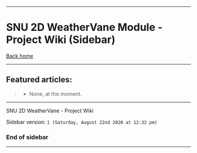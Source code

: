 
***

# SNU 2D WeatherVane Module - Project Wiki (Sidebar)

[Back home](https://github.com/seanpm2001/SNU_2D_WeatherVane/wiki/)

***

## Featured articles:

> * None, at the moment.

***

SNU 2D WeatherVane - Project Wiki

Sidebar version: `1 (Saturday, August 22nd 2020 at 12:32 pm)`

### End of sidebar

***
